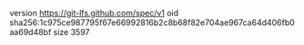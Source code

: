 version https://git-lfs.github.com/spec/v1
oid sha256:1c975ce987795f67e66992816b2c8b68f82e704ae967ca64d406fb0aa69d48bf
size 3597

